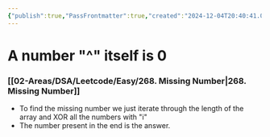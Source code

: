 ```yaml
---
{"publish":true,"PassFrontmatter":true,"created":"2024-12-04T20:40:41.081+05:30","updated":"2024-12-26T09:37:58.199+05:30"}
---
```



# A number "^" itself is 0
### [[02-Areas/DSA/Leetcode/Easy/268. Missing Number\|268. Missing Number]] 
- To find the missing number we just iterate through the length of the array and XOR all the numbers with "i"
- The number present in the end is the answer. 